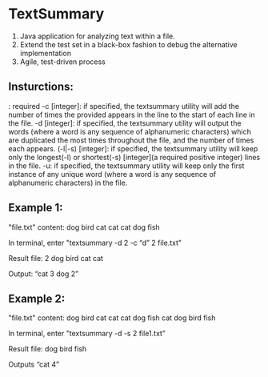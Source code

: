# TextSummary

1. Java application for analyzing text within a file.
2. Extend the test set in a black-box fashion to debug the alternative implementation
3. Agile, test-driven process

## Insturctions:

<filename>: required
-c <string>[integer]: if specified, the  textsummary utility will add the number of times the provided <string> appears in the line to the start of each line in the file. 
-d [integer]: if specified, the textsummary utility will output the words (where a word is any sequence of alphanumeric characters)  which are duplicated the most times throughout the file, and the number of times each appears. 
(-l|-s) [integer]: if specified, the textsummary utility will keep only the longest(-l) or shortest(-s) [integer](a required positive integer) lines in the file. 
-u: if specified, the textsummary utility will keep only the first instance of any unique word (where a word is any sequence of alphanumeric characters) in the file.  

## Example 1:
"file.txt" content:
dog bird cat cat
cat dog fish

In terminal, enter "textsummary -d 2 -c “d” 2 file.txt"

Result file:
2 dog bird cat cat

Output: “cat 3 dog 2”

## Example 2:
"file.txt" content:
dog bird cat cat
cat dog fish cat
dog
bird fish

In terminal, enter "textsummary -d -s 2 file1.txt"

Result file:
dog
bird fish

Outputs “cat 4”


